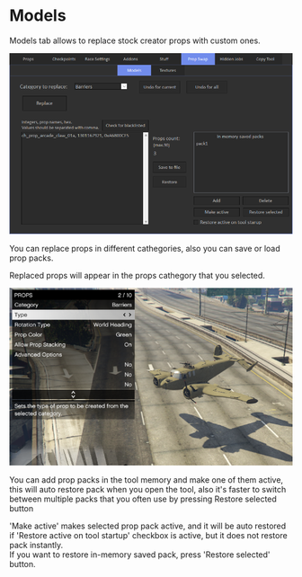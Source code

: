 # Models

Models tab allows to replace stock creator props with custom ones.

![Img1](/assets/images/prop-swap/img01.png)

You can replace props in different cathegories, also you can save or load prop packs.

Replaced props will appear in the props cathegory that you selected.

![Img2](/assets/images/prop-swap/img02.png)

You can add prop packs in the tool memory and make one of them active, this will auto restore pack when you open the tool,
also it's faster to switch between multiple packs that you often use by pressing Restore selected button

'Make active' makes selected prop pack active, and it will be auto restored if 'Restore active on tool startup' checkbox is active, but it does not restore pack instantly.<br>
If you want to restore in-memory saved pack, press 'Restore selected' button.